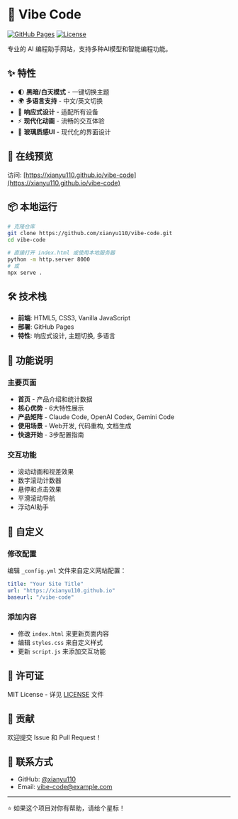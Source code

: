 # 🎵 Vibe Code

[![GitHub Pages](https://img.shields.io/badge/GitHub%20Pages-Live-brightgreen)](https://xianyu110.github.io/vibe-code)
[![License](https://img.shields.io/badge/License-MIT-blue.svg)](LICENSE)

专业的 AI 编程助手网站，支持多种AI模型和智能编程功能。

## ✨ 特性

- 🌓 **黑暗/白天模式** - 一键切换主题
- 🌍 **多语言支持** - 中文/英文切换
- 📱 **响应式设计** - 适配所有设备
- ⚡ **现代化动画** - 流畅的交互体验
- 🎨 **玻璃质感UI** - 现代化的界面设计

## 🚀 在线预览

访问: [https://xianyu110.github.io/vibe-code](https://xianyu110.github.io/vibe-code)

## 📦 本地运行

```bash
# 克隆仓库
git clone https://github.com/xianyu110/vibe-code.git
cd vibe-code

# 直接打开 index.html 或使用本地服务器
python -m http.server 8000
# 或
npx serve .
```

## 🛠️ 技术栈

- **前端**: HTML5, CSS3, Vanilla JavaScript
- **部署**: GitHub Pages
- **特性**: 响应式设计, 主题切换, 多语言

## 📖 功能说明

### 主要页面
- **首页** - 产品介绍和统计数据
- **核心优势** - 6大特性展示
- **产品矩阵** - Claude Code, OpenAI Codex, Gemini Code
- **使用场景** - Web开发, 代码重构, 文档生成
- **快速开始** - 3步配置指南

### 交互功能
- 滚动动画和视差效果
- 数字滚动计数器
- 悬停和点击效果
- 平滑滚动导航
- 浮动AI助手

## 🎯 自定义

### 修改配置
编辑 `_config.yml` 文件来自定义网站配置：

```yaml
title: "Your Site Title"
url: "https://xianyu110.github.io"
baseurl: "/vibe-code"
```

### 添加内容
- 修改 `index.html` 来更新页面内容
- 编辑 `styles.css` 来自定义样式
- 更新 `script.js` 来添加交互功能

## 📄 许可证

MIT License - 详见 [LICENSE](LICENSE) 文件

## 🤝 贡献

欢迎提交 Issue 和 Pull Request！

## 📧 联系方式

- GitHub: [@xianyu110](https://github.com/xianyu110)
- Email: vibe-code@example.com

---

⭐ 如果这个项目对你有帮助，请给个星标！